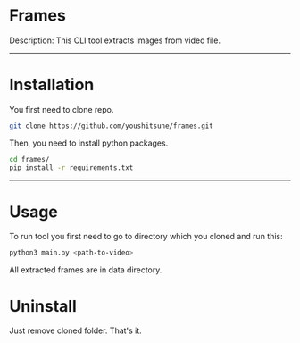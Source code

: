 # Frames

Description: This CLI tool extracts images from video file.

---
# Installation
You first need to clone repo.
```bash
git clone https://github.com/youshitsune/frames.git
```

Then, you need to install python packages.
```bash
cd frames/
pip install -r requirements.txt
```

---
# Usage
To run tool you first need to go to directory which you cloned and run this:
```bash
python3 main.py <path-to-video>
```

All extracted frames are in data directory.

# Uninstall
Just remove cloned folder. That's it.

